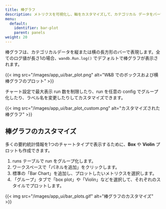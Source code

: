 ```yaml
---
title: 棒グラフ
description: メトリクスを可視化し、軸をカスタマイズして、カテゴリカル データをバーで比較できます。
menu:
  default:
    identifier: bar-plot
    parent: panels
weight: 20
---
```


棒グラフは、カテゴリカルデータを縦または横の長方形のバーで表現します。全てのログ値が長さ1の場合、`wandb.Run.log()` でデフォルトで棒グラフが表示されます。

{{< img src="/images/app_ui/bar_plot.png" alt="W&B でのボックスおよび横棒グラフのプロット" >}}

チャート設定で最大表示 run 数を制限したり、run を任意の config でグループ化したり、ラベル名を変更したりしてカスタマイズできます。

{{< img src="/images/app_ui/bar_plot_custom.png" alt="カスタマイズされた棒グラフ" >}}

## 棒グラフのカスタマイズ

多くの要約統計情報を1つのチャートタイプで表示するために、**Box** や **Violin** プロットも作成できます。

1. runs テーブルで run をグループ化します。
2. ワークスペースで「パネルを追加」をクリックします。
3. 標準の「Bar Chart」を追加し、プロットしたいメトリクスを選択します。
4. 「グループ」タブで「box plot」や「Violin」などを選択して、それぞれのスタイルでプロットします。

{{< img src="/images/app_ui/bar_plots.gif" alt="棒グラフのカスタマイズ" >}}